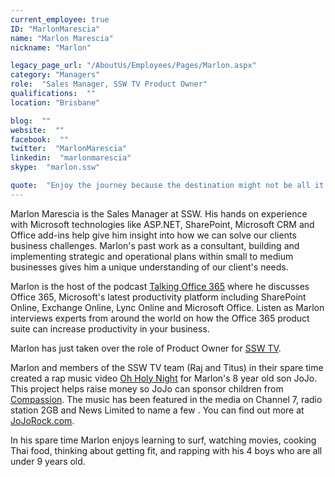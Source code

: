 ```yaml
---
current_employee: true
ID: "MarlonMarescia"
name: "Marlon Marescia"
nickname: "Marlon"

legacy_page_url: "/AboutUs/Employees/Pages/Marlon.aspx"
category: "Managers"
role:  "Sales Manager, SSW TV Product Owner"
qualifications:  ""
location: "Brisbane"

blog:  ""
website:  ""
facebook:  ""
twitter:  "MarlonMarescia"
linkedin:  "marlonmarescia"
skype:  "marlon.ssw"

quote:  "Enjoy the journey because the destination might not be all it's cracked up to be."
---
```


Marlon Marescia is the Sales Manager at SSW. His hands on experience with Microsoft technologies like ASP.NET, SharePoint, Microsoft CRM and Office add-ins help give him insight into how we can solve our clients business challenges. Marlon's past work as a consultant, building and implementing strategic and operational plans within small to medium businesses gives him a unique understanding of our client's needs. 

Marlon is the host of the podcast [Talking Office 365](http://talkingoffice365.com/ "Talking Office 365 website") where he discusses Office 365, Microsoft's latest productivity platform including SharePoint Online, Exchange Online, Lync Online and Microsoft Office. Listen as Marlon interviews experts from around the world on how the Office 365 product suite can increase productivity in your business.

Marlon has just taken over the role of Product Owner for [SSW TV](http://tv.ssw.com).  

Marlon and members of the SSW TV team (Raj and Titus) in their spare time created a rap music video [Oh Holy Night](http://www.jojorock.com/oh-holy-night/) for Marlon's 8 year old son JoJo. This project helps raise money so JoJo can sponsor children from [Compassion](http://compassion.com.au/). The music has been featured in the media on Channel 7, radio station 2GB and News Limited to name a few . You can find out more at [JoJoRock.com](http://jojorock.com/).  

In his spare time Marlon enjoys learning to surf, watching movies, cooking Thai food, thinking about getting fit, and rapping with his 4 boys who are all under 9 years old. 